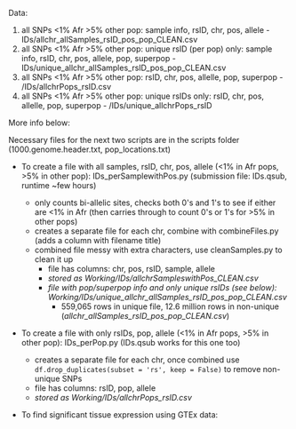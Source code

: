 Data:
1. all SNPs <1% Afr >5% other pop: sample info, rsID, chr, pos, allele - IDs/allchr_allSamples_rsID_pos_pop_CLEAN.csv
2. all SNPs <1% Afr >5% other pop: unique rsID (per pop) only: sample info, rsID, chr, pos, allele, pop, superpop - IDs/unique_allchr_allSamples_rsID_pos_pop_CLEAN.csv
3. all SNPs <1% Afr >5% other pop: rsID, chr, pos, allelle, pop, superpop - /IDs/allchrPops_rsID.csv
4. all SNPs <1% Afr >5% other pop: unique rsIDs only: rsID, chr, pos, allelle, pop, superpop - /IDs/unique_allchrPops_rsID


More info below:



Necessary files for the next two scripts are in the scripts folder (1000.genome.header.txt, pop_locations.txt)

* To create a file with all samples, rsID, chr, pos, allele (<1% in Afr pops, >5% in other pop): IDs_perSamplewithPos.py (submission file: IDs.qsub, runtime ~few hours)
  * only counts bi-allelic sites, checks both 0's and 1's to see if either are <1% in Afr (then carries through to count 0's or 1's for >5% in other pops)
  * creates a separate file for each chr, combine with combineFiles.py (adds a column with filename title)
  * combined file messy with extra characters, use cleanSamples.py to clean it up 
      * file has columns: chr, pos, rsID, sample, allele
      * *stored as Working/IDs/allchrSampleswithPos_CLEAN.csv*
      * *file with pop/superpop info and only unique rsIDs (see below): Working/IDs/unique_allchr_allSamples_rsID_pos_pop_CLEAN.csv*
        * 559,065 rows in unique file, 12.6 million rows in non-unique (*allchr_allSamples_rsID_pos_pop_CLEAN.csv*)
      
* To create a file with only rsIDs, pop, allele (<1% in Afr pops, >5% in other pop): IDs_perPop.py (IDs.qsub works for this one too)
  * creates a separate file for each chr, once combined use `df.drop_duplicates(subset = 'rs', keep = False)` to remove non-unique SNPs
  * file has columns: rsID, pop, allele
  * *stored as Working/IDs/allchrPops_rsID.csv*
  
* To find significant tissue expression using GTEx data:
